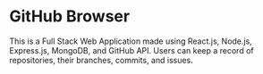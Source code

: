 # GitHub Browser

This is a Full Stack Web Application made using React.js, Node.js, Express.js, MongoDB, and GitHub API. Users can keep a record of repositories, their branches, commits, and issues.
